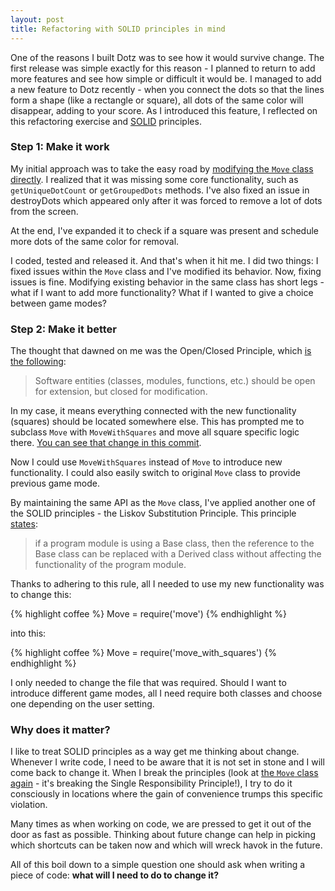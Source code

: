 ```yaml
---
layout: post
title: Refactoring with SOLID principles in mind
---
```


One of the reasons I built Dotz was to see how it would survive change. The first release was simple exactly for this reason - I planned to return to add more features and see how simple or difficult it would be. I managed to add a new feature to Dotz recently - when you connect the dots so that the lines form a shape (like a rectangle or square), all dots of the same color will disappear, adding to your score. As I introduced this feature, I reflected on this refactoring exercise and [SOLID](http://en.wikipedia.org/wiki/SOLID) principles.

### Step 1: Make it work

My initial approach was to take the easy road by [modifying the `Move` class directly](https://github.com/marcinbunsch/dotz/commit/b6075cf87475d425334b7e08ce8b0722e0591882). I realized that it was missing some core functionality, such as `getUniqueDotCount` or `getGroupedDots` methods. I've also fixed an issue in destroyDots which appeared only after it was forced to remove a lot of dots from the screen.

At the end, I've expanded it to check if a square was present and schedule more dots of the same color for removal.

I coded, tested and released it. And that's when it hit me. I did two things: I fixed issues within the `Move` class and I've modified its behavior. Now, fixing issues is fine. Modifying existing behavior in the same class has short legs - what if I want to add more functionality? What if I wanted to give a choice between game modes?

<!-- more -->

### Step 2: Make it better

The thought that dawned on me was the Open/Closed Principle, which [is the following](http://www.objectmentor.com/resources/articles/ocp.pdf):

> Software entities (classes, modules, functions, etc.) should be open for extension, but closed for modification.

In my case, it means everything connected with the new functionality (squares) should be located somewhere else. This has prompted me to subclass `Move` with `MoveWithSquares` and move all square specific logic there. [You can see that change in this commit](https://github.com/marcinbunsch/dotz/commit/512cb98d1a26d24e2d7be294c99c882f39f3c20e).

Now I could use `MoveWithSquares` instead of `Move` to introduce new functionality. I could also easily switch to original `Move` class to provide previous game mode.

By maintaining the same API as the `Move` class, I've applied another one of the SOLID principles - the Liskov Substitution Principle. This principle [states](http://www.oodesign.com/liskov-s-substitution-principle.html):

> if a program module is using a Base class, then the reference to the Base class can be replaced with a Derived class without affecting the functionality of the program module.

Thanks to adhering to this rule, all I needed to use my new functionality was to change this:

{% highlight coffee %}
Move = require('move')
{% endhighlight %}

into this:

{% highlight coffee %}
Move = require('move_with_squares')
{% endhighlight %}

I only needed to change the file that was required. Should I want to introduce different game modes, all I need require both classes and choose one depending on the user setting.

### Why does it matter?

I like to treat SOLID principles as a way get me thinking about change. Whenever I write code, I need to be aware that it is not set in stone and I will come back to change it. When I break the principles (look at [the `Move` class again](https://github.com/marcinbunsch/dotz/blob/512cb98d1a26d24e2d7be294c99c882f39f3c20e/app/move.coffee) - it's breaking the Single Responsibility Principle!), I try to do it consciously in locations where the gain of convenience trumps this specific violation.

Many times as when working on code, we are pressed to get it out of the door as fast as possible. Thinking about future change can help in picking which shortcuts can be taken now and which will wreck havok in the future.

All of this boil down to a simple question one should ask when writing a piece of code: __what will I need to do to change it?__
